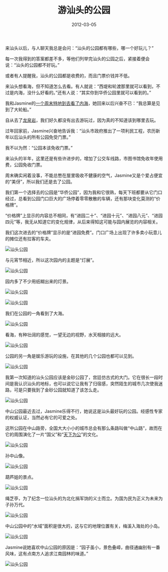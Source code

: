 ﻿---
title: "游汕头的公园"
date: 2012-03-05
categories: 
  - "travels"
tags: 
  - "中山"
  - "公园"
  - "华侨"
  - "广东"
  - "汕头"
  - "金砂"
---

来汕头以后，与人聊天我总是会问：“汕头的公园都有哪些，哪一个好玩儿？”

每一次我得到的答案都差不多，等他们列举完汕头的公园之后，紧接着便会说：“汕头的公园都不好玩。”

或者有人提醒我，汕头的公园都是收费的，而且门票价钱并不低。

来汕头想看海，但不知道怎么去看。有人就说：“西堤和轮渡那里就可以看到，不过是内海，没什么好看的。”还有人说：“其实你到华侨公园里就可以看到的。”

我和Jasmine的[一个周末特地到去看了内海](http://www.jfsay.com/archives/404.html "周末日记（7）")，她回来以后兴奋不已：“我总算是见到了大轮船。”

自从去了[龙泉岩](http://www.jfsay.com/archives/392.html "龙泉岩一日游")，我们好久都没有出去游玩过，因为真的不知道该到哪里去玩。

过年回家前，Jasmine兴奋地告诉我：“汕头市政府推出了一项利民工程，农历新年以后汕头的所有公园免受门票。”

我不以为然：“公园本该免收门票。”

来汕头的半年，这里还是有些许进步的，增加了公交车线路，市图书馆免收年使用费，公园免收门票。

周末确实闲着没事，不能总憋在屋里吸收不健康的空气，Jasmine又是个爱占便宜的“美伢”，所以我们还是去了公园。

我们第一个选择去的公园是“华侨公园”，因为我和它很熟，每天下班都要从它门口经过，总看到公园门口巨大的广场停着零零散散的车辆，还有那块变化莫测的“价格牌”。

“价格牌”上显示的内容总不相同，有“进园二十”、“进园十元”、“进园八元”、“进园四元”等，我无从知道它的变化规律，从后来得知这可能与园内展览的内容相关。

我们这次进去的“价格牌”显示的是“进园免费”。门口广场上出现了许多卖小玩意儿的摊位还有拉客的车夫。

![汕头公园](/images/6955588477_1b3a383dd9_z.jpg)

与元宵节相近，所以这次园内的主题是“灯展”。

![汕头公园](/images/6955590983_308e8e5d99_z.jpg)

园内多了不少用纸糊出来的灯景。

![汕头公园](/images/6955589285_83a74d02fd_z.jpg)

![汕头公园](/images/6809479108_4e166454db_z.jpg)

我们在公园的一角看到了大海。

![汕头公园](/images/6955591427_60a2852859_z.jpg)

看海，有种壮阔的感觉，一望无边的视野，水天相接的远大。

![汕头公园](/images/6809481148_31d2d7015d_z.jpg)

公园的另一角是娱乐游玩的设施，在其他的几个公园也都可以见到。

![汕头公园](/images/6809480666_0bb4df991e_z.jpg)

我第一次知道的汕头公园应该是金砂公园了，宫廷仿古式的大门。它在很长一段时间是我认识汕头的地标，也可以说它让我有了归宿感，突然陌生的城市几次使我迷路，可是只要我到了金砂公园就知道了该怎么走。

![汕头公园](/images/6955593381_0040581edb_z.jpg)

中山公园最近去过，Jasmine乐得不行，她说这是汕头最好玩的公园。经感性专家的权威认证，当然必有它的可爱之处。

这所公园在中山路旁，全国大大小小的城市总会有那么条路叫做“中山路”，故而在它的周围演化了一片“国父”和“[天下为公](http://www.jfsay.com/archives/511.html "中山公园之“天下为公”")”的文化。

![汕头公园](/images/6955594191_fd48b06c87_z.jpg)

孙中山像。

![汕头公园](/images/6955595127_7e718fdcc8_z.jpg)

葫芦娃的景点。

![汕头公园](/images/6955596093_2458444e27_z.jpg)

绳芝亭，为了纪念一位汕头的为北化捐军饷的义士而立。为国为民为正义为未来为子孙万代。

![汕头公园](/images/6955596941_7e5a29e709_z.jpg)

中山公园中的“水域”面积是很大的，这与它的地理位置有关，梅溪入海处的小岛。

![汕头公园](/images/6955598537_bd4e8da0e4_z.jpg)

Jasmine说她喜欢中山公园的原因是：“园子虽小，景色叠嶂，曲径通幽别有一番风味，这有点南方人追求江南园林的味道。”

![汕头公园](/images/6809487548_7030e2644e_z.jpg)
